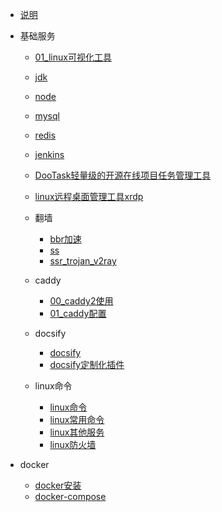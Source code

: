 - [说明](linux/README.md)
- 基础服务
  - [01_linux可视化工具](linux/服务/01linux可视化工具.md)
  - [jdk](linux/服务/jdk.md)
  - [node](linux/服务/node.md)
  - [mysql](linux/服务/mysql.md)
  - [redis](linux/服务/redis.md)
  - [jenkins](linux/服务/Jenkins.md) 
  - [DooTask轻量级的开源在线项目任务管理工具](linux/服务/在线项目任务管理工具.md)
  - [linux远程桌面管理工具xrdp](linux/服务/xrdp.md)
  
  - 翻墙
    - [bbr加速](linux/服务/翻墙/bbr.md)
    - [ss](linux/服务/翻墙/ss.md)
    - [ssr_trojan_v2ray](linux/服务/翻墙/ssr_trojan_v2ray.md)
  - caddy
    - [00_caddy2使用](linux/服务/caddy/00caddy2使用.md)
    - [01_caddy配置](linux/服务/caddy/01caddy配置.md)

  - docsify
    - [docsify](linux/服务/docsify.md)
    - [docsify定制化插件](linux/服务/定制化插件.md)
  - linux命令
    - [linux命令](linux/常用的命令.md)
    - [linux常用命令](linux/linux.md)
    - [linux其他服务](linux/常用的功能.md)
    - [linux防火墙](linux/linux_firewall.md)

- docker
  - [docker安装](linux/docker/docker安装.md)
  - [docker-compose](linux/docker/docker-compose.md)


